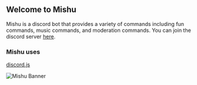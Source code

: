 ## Welcome to Mishu

Mishu is a discord bot that provides a variety of commands including fun commands, music commands, and moderation commands. You can join the discord server [here](https://discord.gg/cmq8E4k).

### Mishu uses

[discord.js](https://discord.js.org/#)



![Mishu Banner](https://images-ext-1.discordapp.net/external/JrHk1ZA6ALPNuRu2jOaxj8b5QPkef5PlzkTYQolNjfc/https/s15.postimg.cc/ogz5mgja3/Sin_t_tulo-3.jpg)
